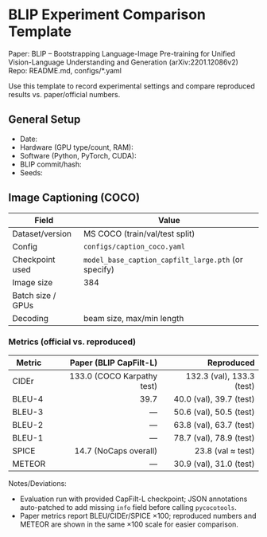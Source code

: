 # BLIP Experiment Comparison Template

Paper: BLIP – Bootstrapping Language-Image Pre-training for Unified Vision-Language Understanding and Generation (arXiv:2201.12086v2)
Repo: README.md, configs/*.yaml

Use this template to record experimental settings and compare reproduced results vs. paper/official numbers.

## General Setup
- Date:
- Hardware (GPU type/count, RAM):
- Software (Python, PyTorch, CUDA):
- BLIP commit/hash:
- Seeds:

## Image Captioning (COCO)
| Field | Value |
|---|---|
| Dataset/version | MS COCO (train/val/test split) |
| Config | `configs/caption_coco.yaml` |
| Checkpoint used | `model_base_caption_capfilt_large.pth` (or specify) |
| Image size | 384 |
| Batch size / GPUs | |
| Decoding | beam size, max/min length |

### Metrics (official vs. reproduced)

| Metric | Paper (BLIP CapFilt-L) | Reproduced |
|---|---:|---:|
| CIDEr | 133.0 (COCO Karpathy test) | 132.3 (val), 133.3 (test) |
| BLEU-4 | 39.7 | 40.0 (val), 39.7 (test) |
| BLEU-3 | — | 50.6 (val), 50.5 (test) |
| BLEU-2 | — | 63.8 (val), 63.7 (test) |
| BLEU-1 | — | 78.7 (val), 78.9 (test) |
| SPICE | 14.7 (NoCaps overall) | 23.8 (val ≈ test) |
| METEOR | — | 30.9 (val), 31.0 (test) |

Notes/Deviations:
- Evaluation run with provided CapFilt-L checkpoint; JSON annotations auto-patched to add missing `info` field before calling `pycocotools`.
- Paper metrics report BLEU/CIDEr/SPICE ×100; reproduced numbers and METEOR are shown in the same ×100 scale for easier comparison.
